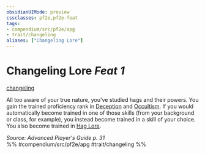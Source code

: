 ```yaml
---
obsidianUIMode: preview
cssclasses: pf2e,pf2e-feat
tags:
- compendium/src/pf2e/apg
- trait/changeling
aliases: ["Changeling Lore"]
---
```

# Changeling Lore  *Feat 1*  
[changeling](rules/traits/changeling-b1.md "Changeling Ancestry & Heritage Trait")  


All too aware of your true nature, you've studied hags and their powers. You gain the trained proficiency rank in [Deception](compendium/skills.md#Deception) and [Occultism](compendium/skills.md#Occultism). If you would automatically become trained in one of those skills (from your background or class, for example), you instead become trained in a skill of your choice. You also become trained in [Hag Lore](compendium/skills.md#Lore).

*Source: Advanced Player's Guide p. 31*  
%% #compendium/src/pf2e/apg #trait/changeling %%
